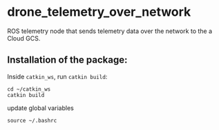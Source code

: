# drone_telemetry_over_network
ROS telemetry node that sends telemetry data over the network to the a Cloud GCS.

## Installation of the package:
Inside `catkin_ws`, run `catkin build`:
```
cd ~/catkin_ws
catkin build
```
update global variables
```
source ~/.bashrc
```